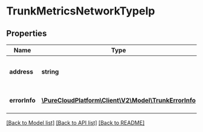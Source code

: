# TrunkMetricsNetworkTypeIp

## Properties
Name | Type | Description | Notes
------------ | ------------- | ------------- | -------------
**address** | **string** | Assigned IP Address for the interface | [optional] 
**errorInfo** | [**\PureCloudPlatform\Client\V2\Model\TrunkErrorInfo**](TrunkErrorInfo.md) | Information about the error. | [optional] 

[[Back to Model list]](../README.md#documentation-for-models) [[Back to API list]](../README.md#documentation-for-api-endpoints) [[Back to README]](../README.md)


